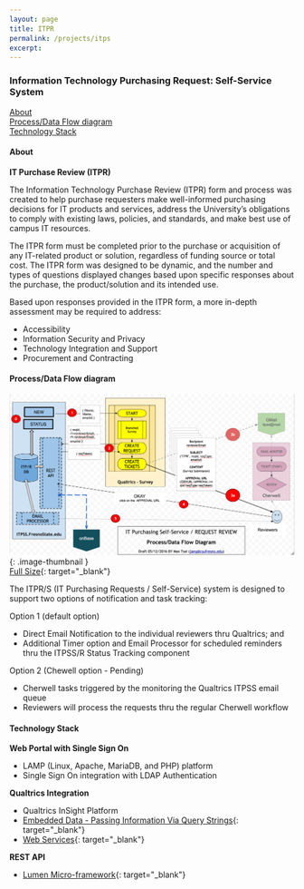 ```yaml
---
layout: page
title: ITPR
permalink: /projects/itps
excerpt:
---
```


### Information Technology Purchasing Request: Self-Service System

[About](#about)  
[Process/Data Flow diagram](#process-data-flow-diagram)  
[Technology Stack](#technology-stack)  


#### About
**IT Purchase Review (ITPR)**

The Information Technology Purchase Review (ITPR) form and process was created to help purchase requesters make well-informed purchasing decisions for IT products and services, address the University’s obligations to comply with existing laws, policies, and standards, and make best use of campus IT resources.

The ITPR form must be completed prior to the purchase or acquisition of any IT-related product or solution, regardless of funding source or total cost. The ITPR form was designed to be dynamic, and the number and types of questions displayed changes based upon specific responses about the purchase, the product/solution and its intended use.

Based upon responses provided in the ITPR form, a more in-depth assessment may be required to address:

* Accessibility
* Information Security and Privacy
* Technology Integration and Support
* Procurement and Contracting  

#### Process/Data Flow diagram 

![Technical Diagram](/images/projects/ITPR-SS_Technical.png){: .image-thumbnail }  
[Full Size](/images/projects/ITPR-SS_Technical.png){: target="_blank"}

The ITPR/S (IT Purchasing Requests / Self-Service) system is designed to support two options of notification and task tracking:

Option 1 (default option)

* Direct Email Notification to the individual reviewers thru Qualtrics; and 
* Additional Timer option and Email Processor for scheduled reminders thru the ITPSS/R Status Tracking component

Option 2 (Chewell option - Pending)

* Cherwell tasks triggered by the monitoring the Qualtrics ITPSS email queue
* Reviewers will process the requests thru the regular Cherwell workflow


#### Technology Stack

**Web Portal with Single Sign On**
* LAMP (Linux, Apache, MariaDB, and PHP) platform
* Single Sign On integration with LDAP Authentication

**Qualtrics Integration**
* Qualtrics InSight Platform
* [Embedded Data - Passing Information Via Query Strings](https://www.qualtrics.com/support/integrations/api-integration/passing-information-through-query-strings/){: target="_blank"}
* [Web Services](https://www.qualtrics.com/support/survey-platform/survey-module/survey-flow/advanced-elements/web-service/){: target="_blank"}

**REST API**
* [Lumen Micro-framework](https://lumen.laravel.com/){: target="_blank"}


